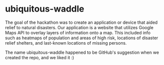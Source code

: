 # ubiquitous-waddle

The goal of the hackathon was to create an application or device that aided relief to natural disasters. Our application is a website that utilizes Google Maps API to overlay layers of information onto a map. This included info such as heatmaps of population and areas of high risk, locations of disaster relief shelters, and last-known locations of missing persons.

The name ubiquitous-waddle happened to be GitHub's suggestion when we created the repo, and we liked it :)

